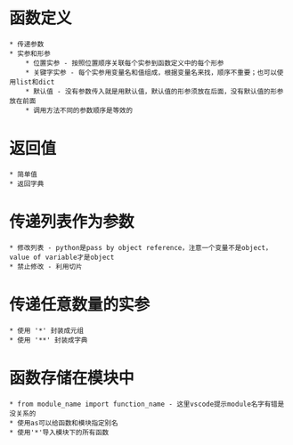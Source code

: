 # 函数定义
    * 传递参数
    * 实参和形参
        * 位置实参 - 按照位置顺序关联每个实参到函数定义中的每个形参
        * 关键字实参 - 每个实参用变量名和值组成，根据变量名来找，顺序不重要；也可以使用list和dict
        * 默认值 - 没有参数传入就是用默认值，默认值的形参须放在后面，没有默认值的形参放在前面
        * 调用方法不同的参数顺序是等效的
        
# 返回值
    * 简单值
    * 返回字典

# 传递列表作为参数
    * 修改列表 - python是pass by object reference，注意一个变量不是object，value of variable才是object
    * 禁止修改 - 利用切片

# 传递任意数量的实参
    * 使用 '*' 封装成元组
    * 使用 '**' 封装成字典

# 函数存储在模块中
    * from module_name import function_name - 这里vscode提示module名字有错是没关系的
    * 使用as可以给函数和模块指定别名
    * 使用'*'导入模块下的所有函数


